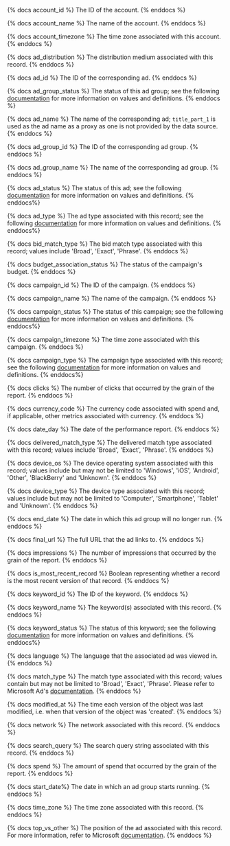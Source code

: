 {% docs account_id %}
The ID of the account.
{% enddocs %}

{% docs account_name %}
The name of the account.
{% enddocs %}

{% docs account_timezone %}
The time zone associated with this account.
{% enddocs %}

{% docs ad_distribution %}
The distribution medium associated with this record.
{% enddocs %}

{% docs ad_id %}
The ID of the corresponding ad.
{% enddocs %}

{% docs ad_group_status %}
The status of this ad group; see the following [documentation](https://help.ads.microsoft.com/apex/index/3/en/53094) for more information on values and definitions.
{% enddocs %}

{% docs ad_name %}
The name of the corresponding ad; `title_part_1` is used as the ad name as a proxy as one is not provided by the data source.
{% enddocs %}

{% docs ad_group_id %}
The ID of the corresponding ad group.
{% enddocs %}

{% docs ad_group_name %}
The name of the corresponding ad group.
{% enddocs %}

{% docs ad_status %}
The status of this ad; see the following [documentation](https://docs.microsoft.com/en-us/advertising/campaign-management-service/adstatus?view=bingads-13) for more information on values and definitions.
{% enddocs%}

{% docs ad_type %}
The ad type associated with this record; see the following [documentation](https://docs.microsoft.com/en-us/advertising/campaign-management-service/adtype?view=bingads-13) for more information on values and definitions.
{% enddocs%}

{% docs bid_match_type %}
The bid match type associated with this record; values include 'Broad', 'Exact', 'Phrase'.
{% enddocs %}

{% docs budget_association_status %}
The status of the campaign's budget.
{% enddocs %}

{% docs campaign_id %}
The ID of the campaign.
{% enddocs %}

{% docs campaign_name %}
The name of the campaign.
{% enddocs %}

{% docs campaign_status %}
The status of this campaign; see the following [documentation](https://docs.microsoft.com/en-us/advertising/campaign-management-service/campaignstatus?view=bingads-13) for more information on values and definitions.
{% enddocs%}

{% docs campaign_timezone %}
The time zone associated with this campaign.
{% enddocs %}

{% docs campaign_type %}
The campaign type associated with this record; see the following [documentation](https://docs.microsoft.com/en-us/advertising/campaign-management-service/campaigntype?view=bingads-13) for more information on values and definitions.
{% enddocs%}

{% docs clicks %}
The number of clicks that occurred by the grain of the report.
{% enddocs %}

{% docs currency_code %}
The currency code associated with spend and, if applicable, other metrics associated with currency.
{% enddocs %}

{% docs date_day %}
The date of the performance report.
{% enddocs %}

{% docs delivered_match_type %}
The delivered match type associated with this record; values include 'Broad', 'Exact', 'Phrase'.
{% enddocs %}

{% docs device_os %}
The device operating system associated with this record; values include but may not be limited to 'Windows', 'iOS', 'Android', 'Other', 'BlackBerry' and 'Unknown'.
{% enddocs %}

{% docs device_type %}
The device type associated with this record; values include but may not be limited to 'Computer', 'Smartphone', 'Tablet' and 'Unknown'.
{% enddocs %}

{% docs end_date %}
The date in which this ad group will no longer run.
{% enddocs %}

{% docs final_url %}
The full URL that the ad links to.
{% enddocs %}

{% docs impressions %}
The number of impressions that occurred by the grain of the report.
{% enddocs %}

{% docs is_most_recent_record %} 
Boolean representing whether a record is the most recent version of that record.
{% enddocs %}

{% docs keyword_id %}
The ID of the keyword.
{% enddocs %}

{% docs keyword_name %}
The keyword(s) associated with this record.
{% enddocs %}

{% docs keyword_status %}
The status of this keyword; see the following [documentation](https://docs.microsoft.com/en-us/advertising/campaign-management-service/keywordstatus?view=bingads-13) for more information on values and definitions.
{% enddocs%}

{% docs language %}
The language that the associated ad was viewed in.
{% enddocs %}

{% docs match_type %}
The match type associated with this record; values contain but may not be limited to 'Broad', 'Exact', 'Phrase'. Please refer to Microsoft Ad's [documentation](https://help.ads.microsoft.com/#apex/ads/en/50822/1).
{% enddocs %}

{% docs modified_at %}
The time each version of the object was last modified, i.e. when that version of the object was 'created'.
{% enddocs %}

{% docs network %}
The network associated with this record.
{% enddocs %}

{% docs search_query %}
The search query string associated with this record.
{% enddocs %}

{% docs spend %}
The amount of spend that occurred by the grain of the report.
{% enddocs %}

{% docs start_date%}
The date in which an ad group starts running.
{% enddocs %}

{% docs time_zone %}
The time zone associated with this record.
{% enddocs %}

{% docs top_vs_other %}
The position of the ad associated with this record. For more information, refer to Microsoft [documentation](https://help.ads.microsoft.com/apex/index/22/en/14009).
{% enddocs %}

